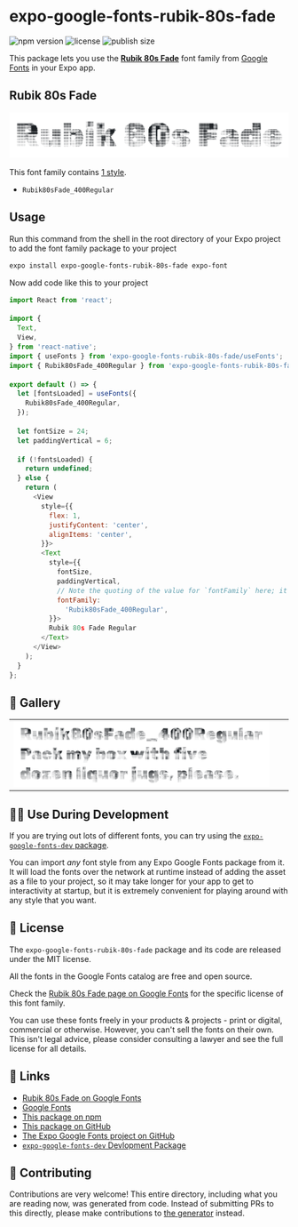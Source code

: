# expo-google-fonts-rubik-80s-fade

![npm version](https://flat.badgen.net/npm/v/expo-google-fonts-rubik-80s-fade)
![license](https://flat.badgen.net/github/license/expo/google-fonts)
![publish size](https://flat.badgen.net/packagephobia/install/expo-google-fonts-rubik-80s-fade)

This package lets you use the [**Rubik 80s Fade**](https://fonts.google.com/specimen/Rubik+80s+Fade) font family from [Google Fonts](https://fonts.google.com/) in your Expo app.

## Rubik 80s Fade

![Rubik 80s Fade](./font-family.png)

This font family contains [1 style](#-gallery).

- `Rubik80sFade_400Regular`

## Usage

Run this command from the shell in the root directory of your Expo project to add the font family package to your project
```sh
expo install expo-google-fonts-rubik-80s-fade expo-font
```

Now add code like this to your project
```js
import React from 'react';

import {
  Text,
  View,
} from 'react-native';
import { useFonts } from 'expo-google-fonts-rubik-80s-fade/useFonts';
import { Rubik80sFade_400Regular } from 'expo-google-fonts-rubik-80s-fade/400Regular';

export default () => {
  let [fontsLoaded] = useFonts({
    Rubik80sFade_400Regular,
  });

  let fontSize = 24;
  let paddingVertical = 6;

  if (!fontsLoaded) {
    return undefined;
  } else {
    return (
      <View
        style={{
          flex: 1,
          justifyContent: 'center',
          alignItems: 'center',
        }}>
        <Text
          style={{
            fontSize,
            paddingVertical,
            // Note the quoting of the value for `fontFamily` here; it expects a string!
            fontFamily:
              'Rubik80sFade_400Regular',
          }}>
          Rubik 80s Fade Regular
        </Text>
      </View>
    );
  }
};

```

## 🔡 Gallery


||||
|-|-|-|
|![Rubik80sFade_400Regular](.//400Regular/Rubik80sFade_400Regular.ttf.png)||||


## 👩‍💻 Use During Development

If you are trying out lots of different fonts, you can try using the [`expo-google-fonts-dev` package](https://github.com/freeboub/google-fonts/tree/master/font-packages/dev#readme).

You can import *any* font style from any Expo Google Fonts package from it. It will load the fonts
over the network at runtime instead of adding the asset as a file to your project, so it may take longer
for your app to get to interactivity at startup, but it is extremely convenient
for playing around with any style that you want.

## 📖 License

The `expo-google-fonts-rubik-80s-fade` package and its code are released under the MIT license.

All the fonts in the Google Fonts catalog are free and open source.

Check the [Rubik 80s Fade page on Google Fonts](https://fonts.google.com/specimen/Rubik+80s+Fade) for the specific license of this font family.

You can use these fonts freely in your products & projects - print or digital, commercial or otherwise. However, you can't sell the fonts on their own. This isn't legal advice, please consider consulting a lawyer and see the full license for all details.

## 🔗 Links

- [Rubik 80s Fade on Google Fonts](https://fonts.google.com/specimen/Rubik+80s+Fade)
- [Google Fonts](https://fonts.google.com/)
- [This package on npm](https://www.npmjs.com/package/expo-google-fonts-rubik-80s-fade)
- [This package on GitHub](https://github.com/freeboub/google-fonts/tree/master/font-packages/rubik-80s-fade)
- [The Expo Google Fonts project on GitHub](https://github.com/freeboub/google-fonts)
- [`expo-google-fonts-dev` Devlopment Package](https://github.com/freeboub/google-fonts/tree/master/font-packages/dev)

## 🤝 Contributing

Contributions are very welcome! This entire directory, including what you are reading now, was generated from code. Instead of submitting PRs to this directly, please make contributions to [the generator](https://github.com/freeboub/google-fonts/tree/master/packages/generator) instead.
